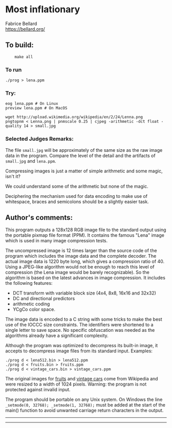 # Most inflationary

Fabrice Bellard  
<https://bellard.org/>  

## To build:

        make all

### To run

    ./prog > lena.ppm

### Try:

    eog lena.ppm # On Linux
    preview lena.ppm # On MacOS

    wget http://upload.wikimedia.org/wikipedia/en/2/24/Lenna.png
    pngtopnm < Lenna.png | pnmscale 0.25 | cjpeg -arithmetic -dct float -quality 14 > small.jpg

### Selected Judges Remarks:

The file `small.jpg` will be approximately of the same size as the raw image data
in the program. Compare the level of the detail and the artifacts of
`small.jpg` and `lena.ppm`.

Compressing images is just a matter of simple arithmetic and some magic, isn't it?

We could understand some of the arithmetic but none of the magic.

Deciphering the mechanism used for data encoding to make use
of whitespace, braces and semicolons should be a slightly easier task.

## Author's comments:

This program outputs a 128x128 RGB image file to the standard output
using the portable pixmap file format (PPM). It contains the famous
"Lena" image which is used in many image compression tests. 

The uncompressed image is 12 times larger than the source code of the
program which includes the image data and the complete decoder. The
actual image data is 1220 byte long, which gives a compression ratio
of 40. Using a JPEG-like algorithm would not be enough to reach this
level of compression (the Lena image would be barely recognizable). So
the algorithm is based on the latest advances in image compression. It
includes the following features:

- DCT transform with variable block size (4x4, 8x8, 16x16 and 32x32)
- DC and directional predictors
- arithmetic coding
- YCgCo color space.

The image data is encoded to a C string with some tricks to make the
best use of the IOCCC size constraints. The identifiers were shortened
to a single letter to save space. No specific obfuscation was needed
as the algorithms already have a significant complexity.

Although the program was optimized to decompress its built-in image,
it accepts to decompress image files from its standard
input. Examples:
  
    ./prog d < lena512.bin > lena512.ppm
    ./prog d < fruits.bin > fruits.ppm
    ./prog d < vintage_cars.bin > vintage_cars.ppm

The original images for [fruits][1] and [vintage cars][2] come from
Wikipedia and were resized to a width of 1024 pixels. Warning: the
program is not protected against invalid input.

The program should be portable on any Unix system. On Windows the line
`_setmode(0, 32768); _setmode(1, 32768);` must be added at the start of
the main() function to avoid unwanted carriage return characters in
the output.

--------------------------------------------------------------------------------

[1]: https://commons.wikimedia.org/wiki/File%3AFruits_oranges%2C_jardin_japonais_2.JPG
[2]: https://commons.wikimedia.org/wiki/File%3ARed_Bull_Jungfrau_Stafette%2C_10th_stage_-_vintage_cars_%282%29.jpg

--------------------------------------------------------------------------------
<!--
(c) Copyright 1984-2018, [Leo Broukhis, Simon Cooper, Landon Curt Noll][judges] - All rights reserved
This work is licensed under a [Creative Commons Attribution-ShareAlike 3.0 Unported License][cc].

[judges]: http://www.ioccc.org/judges.html
[cc]: http://creativecommons.org/licenses/by-sa/3.0/
-->
